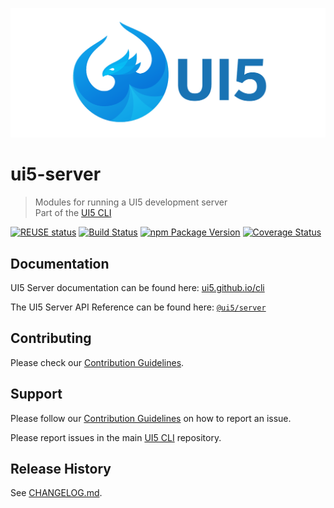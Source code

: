 ![UI5 icon](https://raw.githubusercontent.com/UI5/cli/main/docs/images/UI5_logo_wide.png)

# ui5-server
> Modules for running a UI5 development server  
> Part of the [UI5 CLI](https://github.com/UI5/cli)

[![REUSE status](https://api.reuse.software/badge/github.com/SAP/ui5-server)](https://api.reuse.software/info/github.com/SAP/ui5-server)
[![Build Status](https://dev.azure.com/sap/opensource/_apis/build/status/SAP.ui5-server?branchName=v4)](https://dev.azure.com/sap/opensource/_build/latest?definitionId=34&branchName=v4)
[![npm Package Version](https://badge.fury.io/js/%40ui5%2Fserver.svg)](https://www.npmjs.com/package/@ui5/server)
[![Coverage Status](https://coveralls.io/repos/github/SAP/ui5-server/badge.svg)](https://coveralls.io/github/SAP/ui5-server)

## Documentation
UI5 Server documentation can be found here: [ui5.github.io/cli](https://ui5.github.io/cli/v4/pages/Server/)

The UI5 Server API Reference can be found here: [`@ui5/server`](https://ui5.github.io/cli/v4/api/module-@ui5_server.html)

## Contributing
Please check our [Contribution Guidelines](https://github.com/UI5/cli/blob/main/CONTRIBUTING.md).

## Support
Please follow our [Contribution Guidelines](https://github.com/UI5/cli/blob/main/CONTRIBUTING.md#report-an-issue) on how to report an issue.

Please report issues in the main [UI5 CLI](https://github.com/UI5/cli) repository.

## Release History
See [CHANGELOG.md](CHANGELOG.md).
